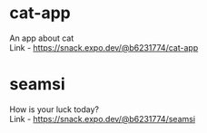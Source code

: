 # cat-app
An app about cat <br />
Link - https://snack.expo.dev/@b6231774/cat-app
# seamsi
How is your luck today? <br />
Link - https://snack.expo.dev/@b6231774/seamsi
